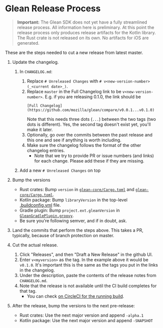 # Glean Release Process

> **Important:** The Glean SDK does not yet have a fully streamlined release process. All information here is preliminary.
> At this point the release process only produces release artifacts for the Kotlin library.
> The Rust crate is not released on its own. No artifacts for iOS are generated.

These are the steps needed to cut a new release from latest master.

1. Update the changelog.
    1. In `CHANGELOG.md`:
        1. Replace `# Unreleased Changes` with `# v<new-version-number> (_<current date>_)`.
        2. Replace `master` in the Full Changelog link to be `v<new-version-number>`. E.g. if you are releasing 0.1.0, the link should be
            ```
            [Full Changelog](https://github.com/mozilla/glean/compare/v0.0.1...v0.1.0)
            ```
            Note that this needs three dots (`...`) between the two tags (two dots is different). Yes, the second tag doesn't exist yet, you'll make it later.
        3. Optionally, go over the commits between the past release and this one and see if anything is worth including.
        4. Make sure the changelog follows the format of the other changelog entries.
            - Note that we try to provide PR or issue numbers (and links) for each change. Please add these if they are missing.

    2. Add a new `# Unreleased Changes` on top

2. Bump the versions
    * Rust crates: Bump `version` in [`glean-core/Cargo.toml`](https://github.com/mozilla/glean/blob/master/glean-core/Cargo.toml) and [`glean-core/Cargo.toml`](https://github.com/mozilla/glean/blob/master/glean-core/ffi/Cargo.toml).
    * Kotlin package: Bump `libraryVersion` in the top-level [.buildconfig.yml](https://github.com/mozilla/glean/blob/master/.buildconfig.yml) file.
    * Gradle plugin: Bump `project.ext.gleanVersion` in [`GleanGradlePlugin.groovy`](https://github.com/mozilla/glean/blob/master/gradle-plugin/src/main/groovy/mozilla/telemetry/glean-gradle-plugin/GleanGradlePlugin.groovy).
    * Be sure you're following semver, and if in doubt, ask.
3. Land the commits that perform the steps above. This takes a PR, typically, because of branch protection on master.
4. Cut the actual release.
    1. Click "Releases", and then "Draft a New Release" in the github UI.
    2. Enter `v<myversion>` as the tag. In the example above it would be `v0.1.0`. It's important this is the same as the tags you put in the links in the changelog.
    3. Under the description, paste the contents of the release notes from `CHANGELOG.md`.
    4. Note that the release is not available until the CI build completes for that tag.
        - You can check [on CircleCI for the running build](https://circleci.com/gh/mozilla/glean).
5. After the release, bump the versions to the next pre-release:
    * Rust crates: Use the next major version and append `-alpha.1`
    * Kotlin package: Use the next major version and append `-SNAPSHOT`
